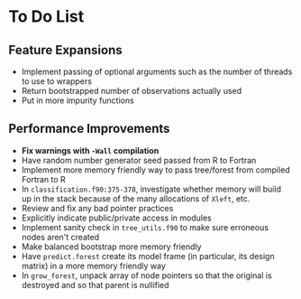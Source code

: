 

To Do List
==========

Feature Expansions
------------------
* Implement passing of optional arguments such as the number of threads to use to wrappers
* Return bootstrapped number of observations actually used
* Put in more impurity functions

Performance Improvements
------------------------
* **Fix warnings with `-Wall` compilation**
* Have random number generator seed passed from R to Fortran
* Implement more memory friendly way to pass tree/forest from compiled Fortran to R
* In `classification.f90:375-378`, investigate whether memory will build up in the stack because of the many allocations of `Xleft`, etc.
* Review and fix any bad pointer practices
* Explicitly indicate public/private access in modules
* Implement sanity check in `tree_utils.f90` to make sure erroneous nodes aren't created
* Make balanced bootstrap more memory friendly
* Have `predict.forest` create its model frame (in particular, its design matrix) in a more memory friendly way
* In `grow_forest`, unpack array of node pointers so that the original is destroyed and so that parent is nullified

